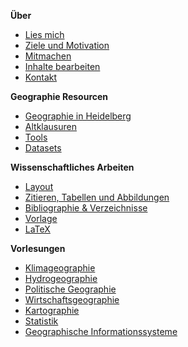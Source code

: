 **Über**
- [Lies mich](README.md)
- [Ziele und Motivation](about/ziele-motivation.md)
- [Mitmachen](about/mitmachen.md)
- [Inhalte bearbeiten](about/contribute.md)
- [Kontakt](about/kontakt.md)

**Geographie Resourcen**
- [Geographie in Heidelberg](geographie-ressourcen/geographie-heidelberg.md)
- [Altklausuren](geographie-ressourcen/altklausuren.md)
- [Tools](geographie-ressourcen/tools.md)
- [Datasets](geographie-ressourcen/datasets.md)

**Wissenschaftliches Arbeiten**
- [Layout](wissenschaft/layout.md)
- [Zitieren, Tabellen und Abbildungen](wissenschaft/zitieren-tabellen-abbildungen.md)
- [Bibliographie & Verzeichnisse](wissenschaft/bibliographie.md)
- [Vorlage](wissenschaft/vorlage.md)
- [LaTeX](wissenschaft/latex.md)

**Vorlesungen**
- [Klimageographie](klimageographie/00-allgemeines.md)
- [Hydrogeographie](hydrogeographie/00-allgemeines.md)
- [Politische Geographie](politische-geographie/00-allgemeines.md)
- [Wirtschaftsgeographie](wirtschaftsgeographie/00-allgemeines.md)
- [Kartographie](kartographie/00-allgemeines.md)
- [Statistik](statistik/00-allgemeines.md)
- [Geographische Informationssysteme](gis/00-allgemeines.md)
